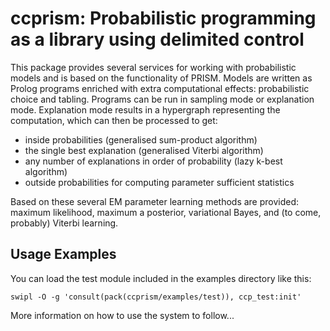 # ccprism: Probabilistic programming as a library using delimited control

   This package provides several services for working with probabilistic models and
   is based on the functionality of PRISM. Models are written as Prolog programs
   enriched with extra computational effects: probabilistic choice and tabling.
   Programs can be run in sampling mode or explanation mode. Explanation mode 
   results in a hypergraph representing the computation, which can then be processed
   to get:

   * inside probabilities (generalised sum-product algorithm)
   * the single best explanation (generalised Viterbi algorithm)
   * any number of explanations in order of probability (lazy k-best algorithm)
   * outside probabilities for computing parameter sufficient statistics
 
   Based on these several EM parameter learning methods are provided: maximum likelihood,
   maximum a posterior, variational Bayes, and (to come, probably) Viterbi learning.

## Usage Examples

   You can load the test module included in the examples directory like this:
   ```
   swipl -O -g 'consult(pack(ccprism/examples/test)), ccp_test:init'
   ```
   More information on how to use the system to follow...

